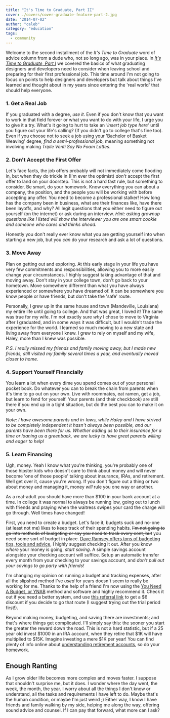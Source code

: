 ```yaml
---
title: "It's Time to Graduate, Part II"
cover: ./covers/cover-graduate-feature-part-2.jpg
date: "2014-07-02"
author: "caleb"
category: "education"
tags:
  - community
---
```


Welcome to the second installment of the <em>It's Time to Graduate</em> word of advice column from a dude who, not so long ago, was in your place. In <em><a href="http://calebsylvest.com/its-time-to-graduate/">It's Time to Graduate, Part I</a></em> we covered the basics of what graduating designers and developers need to consider when leaving school and preparing for their first professional job. This time around I'm not going to focus on points to help designers and developers but talk about things I've learned and thought about in my years since entering the 'real world' that should help everyone.

<h3>1. Get a Real Job</h3>

If you graduated with a degree, <em>use it</em>. Even if you don't know  that you want to work in that field forever or what you want to do with your life, I urge you to give it a try. What's it going to hurt to take an <em>'insert job type here'</em> until you figure out your life's calling? (If you didn't go to college that's fine too). Even if you choose not to seek a job using your 'Bachelor of Basket Weaving' degree, <em>find a semi-professional job</em>, meaning something not involving making <em>Triple Venti Soy No Foam Lattes</em>.

<h3>2. Don't Accept the First Offer</h3>

Let's face facts, the job offers probably will not immediately come flooding in, but when they do trickle in (I'm ever the optimist) <em>don't</em> accept the first offer to land on your doorstep. This is not a hard fast rule, but something to consider. Be smart, do your homework. Know everything you can about a company, the position, and the people you will be working with before accepting any offer. You need to become a professional stalker! How long has the company been in business, what are their finances like, have there been layoffs, and why? All legit questions that you either need to figure out yourself (on the internet) or ask during an interview. <em>Hint: asking grownup questions like I listed will show the interviewer you are one smart cookie and someone who cares and thinks ahead.</em>

Honestly you don't really ever know what you are getting yourself into when starting a new job, but you <em>can</em> do your research and ask a lot of questions.

<h3>3. Move Away</h3>

Plan on getting out and exploring. At this early stage in your life you have very few commitments and responsibilities, allowing you to more easily change your circumstances. I highly suggest taking advantage of that and moving away. Don't stay in your college town, don't go back to your hometown. Move somewhere different than what you have always experienced or somewhere you have dreamed of. It can be somewhere you know people or have friends, but don't take the 'safe' route.

Personally, I grew up in the same house and town (Mandeville, Louisiana) my entire life until going to college. And that was great, I loved it! The same was true for my wife. I'm not exactly sure <em>why</em> I chose to move to Virginia after I graduated, and in some ways it was difficult, but I wouldn't trade the experience for the world. I learned so much moving to a new state and living away from everyone I knew. I grew to rely on myself and my wife, Haley, more than I knew was possible.

<em>P.S. I really missed my friends and family moving away, but I made new friends, still visited my family several times a year, and eventually moved closer to home.</em>

<h3>4. Support Yourself Financially</h3>

You learn a lot when every dime you spend comes out of your personal pocket book. Do whatever you can to break the chain from parents when it's time to go out on your own. Live with roommates, eat ramen, get a job, but learn to fend for yourself. Your parents (and their checkbook) are still there if you end up in a tight situation, but do the best you can to make it on your own.

<em>Note: I have awesome parents and in-laws, while Haley and I have strived to be completely independent it hasn't always been possible, and our parents have been there for us. Whether adding us to their insurance for a time or loaning us a greenback, we are lucky to have great parents willing and eager to help!</em>

<h3>5. Learn Financing</h3>

Ugh, money. Yeah I know what you're thinking, you're probably one of those hipster kids who doesn't care to think about money and will never become 'one of those people' talking about insurance, IRAs, and retirement. Well get over it, cause you're wrong. If you don't figure out a thing or two about money and managing it, money <em>will</em> rule you one way or another.

As a real-adult you should have more than $100 in your bank account at a time. In college it was normal to always be running low, going out to lunch with friends and praying when the waitress swipes your card the charge will go through. Well times have changed!

First, you need to create a budget. Let's face it, budgets suck and no-one (at least not me) likes to keep track of their spending habits. <del datetime="2014-09-07T20:09:23+00:00">I'm not going to go into methods of budgeting or say you need to track every cent, but</del> you need some sort of budget in place. <a href="http://www.daveramsey.com/tools/budget-forms/">Dave Ramsey offers tons of budgeting tips, tools and advice</a>, I highly suggest checking it out. After you know <em>where</em> your money is going, <em>start saving</em>. A simple savings account alongside your checking account will suffice. Setup an automatic transfer every month from your checking to your savings account, and <em>don't pull out your savings to go party with friends!</em>

<div class="alert">
I'm changing my opinion on running a budget and tracking expenses, after all the slipshod method I've <em>used</em> for years doesn't seem to really be working for me. Thanks to the help of a friend I'm now using the <a href="http://ynab.refr.cc/4XQMQZS" title="You Need A Budget" target="_blank">You Need A Budget, or YNAB</a> method and software and highly recommend it. Check it out if you need a better system, and use <a href="http://ynab.refr.cc/4XQMQZS" title="You Need A Budget" target="_blank">this referral link</a> to get a $6 discount if you decide to go that route (I suggest trying out the trial period first!).
</div>

Beyond making money, budgeting, and saving there are investments; and that's where things get complicated. I'll simply say this: the sooner you start the greater the reward down the road. This is not a hard statistic, but if a 25 year old invest $1000 in an IRA account, when they retire that $1K will have multiplied to $15K. Imagine investing a mere $1K per year! You can find plenty of info online about <a href="http://money.cnn.com/retirement/guide/IRA_Basics.moneymag/">understanding retirement accounts</a>, so do your homework.

<h2>Enough Ranting</h2>

As I grow older life becomes more complex and moves faster. I suppose that shouldn't surprise me, but it does. I wonder where the day went, the week, the month, the year. I worry about all the things I don't know or understand, all the tasks and requirements I have left to do. Maybe that's the human condition, or maybe I'm just weird ;) Either way, I know I have friends and family walking by my side, helping me along the way, offering sound advice and counsel. If I can pay that forward, what more can I ask?
